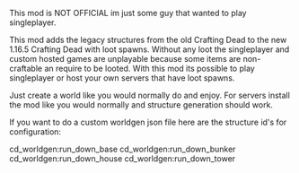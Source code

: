 This mod is NOT OFFICIAL
im just some guy that wanted to play singleplayer.

This mod adds the legacy structures from the old Crafting Dead to the new 1.16.5 Crafting Dead with loot spawns.
Without any loot the singleplayer and custom hosted games are unplayable because some items are non-craftable an require to be looted.
With this mod its possible to play singleplayer or host your own servers that have loot spawns.

Just create a world like you would normally do and enjoy.
For servers install the mod like you would normally and structure generation should work.

If you want to do a custom worldgen json file here are the structure id's for configuration:

   cd_worldgen:run_down_base
   cd_worldgen:run_down_bunker
   cd_worldgen:run_down_house
   cd_worldgen:run_down_tower